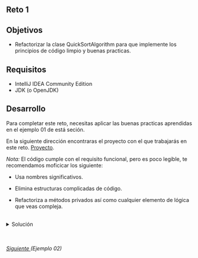 ## Reto 1

## Objetivos

* Refactorizar la clase QuickSortAlgorithm para que implemente los principios de código limpio y buenas practicas.

## Requisitos

- IntelliJ IDEA Community Edition
- JDK (o OpenJDK)

## Desarrollo

Para completar este reto, necesitas aplicar las buenas practicas aprendidas en el ejemplo 01 de está seción.

En la siguiente dirección encontraras el proyecto con el que trabajarás en este reto. [Proyecto](./codigo).

_Nota:_ El código cumple con el requisito funcional, pero es poco legible, te recomendamos moficicar los siguiente:

  - Usa nombres significativos.

  - Elimina estructuras complicadas de código.

  - Refactoriza a métodos privados así como cualquier elemento de lógica que veas compleja.

<br/>

<details>
  <summary>Solución</summary>

  <p>
    Cabe señalar que la propuesta presentada no es única. Diferentes personas pueden implementar diferentes reglas y niveles de refactorización
  </p>

  <ol>
      <li><strong>Usa nombres significativos</strong> Cambia los nombres de las variables para que sean más significativos.
        <ul>
            <li> u := listaOriginal </li>
            <li> t := pivote </li>
            <li> l := elementosMenores </li>
            <li> r := elementosMayores </li>
            <li> x := elemento </li>
            <li> l2:= elementosMenoresOrdenados </li>
            <li> r2:= elementosMayoresOrdenados </li>
            <li> y := listaOrdenada </li>
        </ul>
      </li>
      <br/>
      <li><strong>Programa para interfaces, no para clases concretas</strong> Cambia el uso de ArrayList<T> por List<T>.</li>
      <br/>
      <li><strong>KISS + DRY</strong> Elimina estructuras complicadas del código. 
        <ul>
          <li> El ciclo de selección de elementos no ocupa el valor del índice (i), por lo que se puede reemplazar por un ciclo <em>for(Number elemento : listaOriginal)<em></li>
          <li> Cuando se agregan todos los elementos de una lista se puede hacer desde el contructor o con el método <em>addAll</em></li>
          <li> Opcionalmente, podemos usar streams y lambdas para simplificar la separación de elementos.</li>
          <li> Opcionalmente, podemos hacer la separación y ordenamiento de las sublistas en una única operación.</li>
        </ul>
      </li>
      <br/>
      <li> 
        <strong>SRP</strong> Refactoriza a métodos privados cualquier elemento de lógica complicada. De este modo, si cambiamos la estrategia no deberemos modificar el cuerpo de la función principal.
        <ul>
          <li> La asignación del pivote puede no ser clara en una primera lectura</li>
          <li> Opcionalmente, si usaste programación funcional para filtrar la lista, puedes extraer la lógica a una HOF para mejorar la legibilidad</li>
        </ul>
     </li>
  </ol>
  <br/>

  <p>
    Si aplicamos todo esto, el resultado final será el siguiente:
  </p>

```java
package com.example.BP.retos;

import java.util.ArrayList;
import java.util.List;
import java.util.function.Predicate;
import java.util.stream.Collectors;

public class QuickSortAlgorithm {

    private QuickSortAlgorithm() {
    }

    public static List<Number> sort(List<Number> listaOriginal ) {

        if(listaOriginal.size() < 2){
            return listaOriginal;
        }

        double pivote = calcularPivote(listaOriginal);

        List<Number> elementosMenoresOrdenados =  sort(filtrar(listaOriginal, n -> n.doubleValue() < pivote));
        List<Number> elementosMayoresOrdenados =  sort(filtrar(listaOriginal, n -> n.doubleValue() >= pivote));

        List<Number> listaOrdenada = new ArrayList<>(elementosMenoresOrdenados);
        listaOrdenada.addAll(elementosMayoresOrdenados);

        return listaOrdenada;
    }

    private static Double calcularPivote(List<Number> listaOriginal) {
        final double primerElemento = listaOriginal.get(listaOriginal.size() - 1).doubleValue();
        final double ultimoElemento = listaOriginal.get(0).doubleValue();

        return (primerElemento + ultimoElemento) / 2;
    }

    private static List<Number> filtrar(List<Number> lista, Predicate<Number> predicate){
        return lista.stream().filter(predicate).collect(Collectors.toList());
    }
}
```

</details>


<br/>
<br/>

[Siguiente ](../Ejemplo-02/Readme.md)(Ejemplo 02)